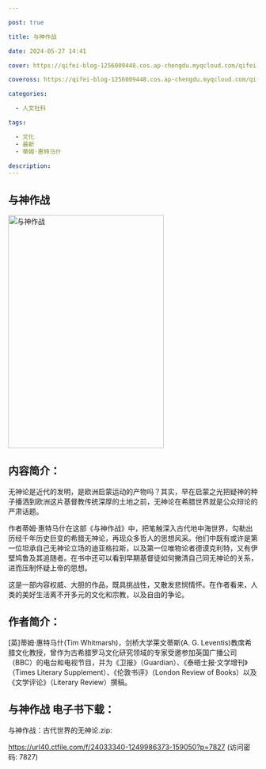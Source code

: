 ```yaml
---

post: true

title: 与神作战

date: 2024-05-27 14:41

cover: https://qifei-blog-1256009448.cos.ap-chengdu.myqcloud.com/qifei-blog/66113de068eb93571333fa6c.jpg

coveross: https://qifei-blog-1256009448.cos.ap-chengdu.myqcloud.com/qifei-blog/66113de068eb93571333fa6c.jpg

categories:

  - 人文社科

tags:

  - 文化
  - 最新
  - 蒂姆·惠特马什

description:
---
```


## 与神作战
<img alt="与神作战 " class="aligncenter loading" data-was-processed="true" decoding="async" fetchpriority="high" height="471" src="https://qifei-blog-1256009448.cos.ap-chengdu.myqcloud.com/qifei-blog/66113de068eb93571333fa6c.jpg " style="cursor: zoom-in;" width="314"/>

## 内容简介：

无神论是近代的发明，是欧洲启蒙运动的产物吗？其实，早在启蒙之光把疑神的种子播洒到欧洲这片基督教传统深厚的土地之前，无神论在希腊世界就是公众辩论的严肃话题。

作者蒂姆·惠特马什在这部《与神作战》中，把笔触深入古代地中海世界，勾勒出历经千年历史巨变的希腊无神论，再现众多哲人的思想风采。他们中既有或许是第一位坦承自己无神论立场的迪亚格拉斯，以及第一位唯物论者德谟克利特，又有伊壁鸠鲁及其追随者。在书中还可以看到早期基督徒如何撇清自己同无神论的关系，进而压制怀疑上帝的思想。

这是一部内容权威、大胆的作品，既具挑战性，又散发悲悯情怀。在作者看来，人类的美好生活离不开多元的文化和宗教，以及自由的争论。

## 作者简介：

[英]蒂姆·惠特马什(Tim Whitmarsh)，剑桥大学莱文蒂斯(A. G. Leventis)教席希腊文化教授，曾作为古希腊罗马文化研究领域的专家受邀参加英国广播公司（BBC）的电台和电视节目，并为《卫报》（Guardian）、《泰晤士报·文学增刊》（Times Literary Supplement）、《伦敦书评》（London Review of Books）以及《文学评论》（Literary Review）撰稿。

## 与神作战 电子书下载：
与神作战：古代世界的无神论.zip: 

https://url40.ctfile.com/f/24033340-1249986373-159050?p=7827 (访问密码: 7827)
